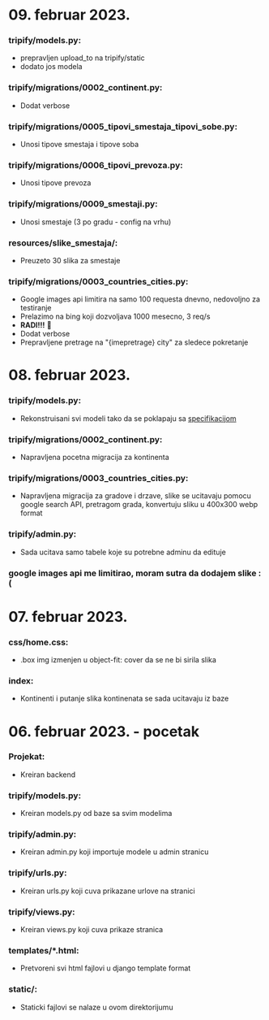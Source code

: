 # 09. februar 2023.

### tripify/models.py:
- prepravljen upload_to na tripify/static
- dodato jos modela

### tripify/migrations/0002_continent.py:
- Dodat verbose

### tripify/migrations/0005_tipovi_smestaja_tipovi_sobe.py:
- Unosi tipove smestaja i tipove soba

### tripify/migrations/0006_tipovi_prevoza.py:
- Unosi tipove prevoza

### tripify/migrations/0009_smestaji.py:
- Unosi smestaje (3 po gradu - config na vrhu)

### resources/slike_smestaja/:
- Preuzeto 30 slika za smestaje

### tripify/migrations/0003_countries_cities.py:
- Google images api limitira na samo 100 requesta dnevno, nedovoljno za testiranje
- Prelazimo na bing koji dozvoljava 1000 mesecno, 3 req/s
- __RADI!!!__ 🙏
- Dodat verbose
- Prepravljene pretrage na "{imepretrage} city" za sledece pokretanje


# 08. februar 2023.

### tripify/models.py:
- Rekonstruisani svi modeli tako da se poklapaju sa [specifikacijom](/SPECIFIKACIJA.md)

### tripify/migrations/0002_continent.py:
- Napravljena pocetna migracija za kontinenta

### tripify/migrations/0003_countries_cities.py:
- Napravljena migracija za gradove i drzave, slike se ucitavaju pomocu google search API, pretragom grada, konvertuju sliku u 400x300 webp format

### tripify/admin.py:
- Sada ucitava samo tabele koje su potrebne adminu da edituje

### google images api me limitirao, moram sutra da dodajem slike :(

# 07. februar 2023.

### css/home.css:
- .box img izmenjen u object-fit: cover da se ne bi sirila slika

### index:
- Kontinenti i putanje slika kontinenata se sada ucitavaju iz baze

# 06. februar 2023. - pocetak

### Projekat:
- Kreiran backend

### tripify/models.py:
- Kreiran models.py od baze sa svim modelima

### tripify/admin.py:
- Kreiran admin.py koji importuje modele u admin stranicu

### tripify/urls.py:
- Kreiran urls.py koji cuva prikazane urlove na stranici

### tripify/views.py:
- Kreiran views.py koji cuva prikaze stranica

### templates/*.html:
- Pretvoreni svi html fajlovi u django template format

### static/:
- Staticki fajlovi se nalaze u ovom direktorijumu